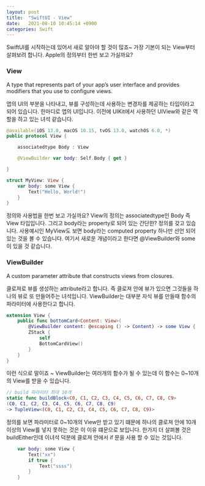 ```yaml
---
layout: post
title:  "SwiftUI - View"
date:   2021-08-10 10:45:14 +0900
categories: Swift
---
```

SwiftUI를 시작하는데 있어서 새로 알아야 할 것이 많죠~ 가장 기본이 되는 View부터 살펴보려 합니다. Apple의 정의부터 한번 보고 가실까요? 

### View
A type that represents part of your app’s user interface and provides modifiers that you use to configure views.

앱의 UI의 부분을 나타내고, 뷰를 구성하는데 사용하는 변경자를 제공하는 타입이라고 되어 있습니다. 한마디로 앱의 UI입니다. 이전에 UIKit에서 사용하던 UIView와 같은 역할을 하고 있는 녀석 같습니다.
``` swift
@available(iOS 13.0, macOS 10.15, tvOS 13.0, watchOS 6.0, *)
public protocol View {

    associatedtype Body : View

    @ViewBuilder var body: Self.Body { get }

}

struct MyView: View {
    var body: some View {
        Text("Hello, World!")
    }
}
```
정의와 사용법을 한번 보고 가실까요? View의 정의는 associatedtype인 Body 즉 View 타입입니다. 그리고 body라는 property로 되어 있는 간단한? 정의를 갖고 있습니다. 사용예시인 MyView도 보면 body라는 computed property 하나만 선언 되어 있는 것을 볼 수 있습니다. 여기서 새로운 개념이라고 한다면 @ViewBuilder와 some이 있을 것 같습니다. 

### ViewBuilder
A custom parameter attribute that constructs views from closures.

클로져로 뷰를 생성하는 attribute라고 합니다. 즉 클로져 안에 뷰가 있으면 그것들을 하나의 뷰로 또 만들어주는 녀석입니다. ViewBuilder는 대부분 자식 뷰를 만들때 함수의 파라미터에 사용한다고 합니다. 
``` swift
extension View {
    public func bottomCard<Content: View>(
        @ViewBuilder content: @escaping () -> Content) -> some View {
        ZStack {
            self
            BottomCardView()
        }
    }
}

```
이런 식으로 말이죠 ~ ViewBuilder는 여러개의 함수가 될 수 있는데 이 함수는 0~10개의 View를 받을 수 있습니다.
``` swift
// build 파라미터 최대 10개
static func buildBlock<C0, C1, C2, C3, C4, C5, C6, C7, C8, C9>
(C0, C1, C2, C3, C4, C5, C6, C7, C8, C9) 
-> TupleView<(C0, C1, C2, C3, C4, C5, C6, C7, C8, C9)>
```
정의를 보면 파라미터로 0~10개의 View만 받고 있기 떄문에 하나의 클로져 안에 10개 이상의 View를 넣지 못하는 것은 이 이유 떄문으로 보입니다.
한가지 더 살펴볼 것은 buildEither인데 이녀석 덕분에 클로져 안에서 if 문을 사용 할 수 있는 것입니다. 
``` swift
    var body: some View {
        Text("xx")
        if true {
            Text("ssss")
        }
    }
```
